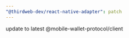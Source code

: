 ```yaml
---
"@thirdweb-dev/react-native-adapter": patch
---
```


update to latest @mobile-wallet-protocol/client
